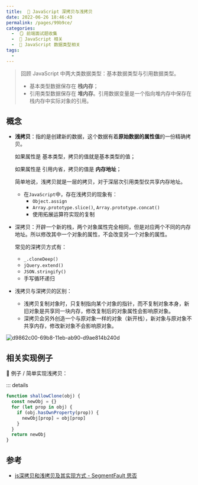 ```yaml
---
title:  🍎 JavaScript 深拷贝与浅拷贝
date: 2022-06-26 18:46:43
permalink: /pages/99b9ce/
categories:
  -  🪞 前端面试题收集
  -  🗾 JavaScript 相关
  -  🍎 JavaScript 数据类型相关
tags:
  - 
---
```

> 回顾 JavaScript 中两大类数据类型：基本数据类型与引用数据类型。
>
> + 基本类型数据保存在 **栈内存**；
> + 引用类型数据保存在 **堆内存**。引用数据变量是一个指向堆内存中保存在栈内存中实际对象的引用。

## 概念

+ **浅拷贝**：指的是创建新的数据，这个数据有着**原始数据的属性值**的一份精确拷贝。

  如果属性是 基本类型，拷贝的值就是基本类型的值；

  如果属性是 引用内省，拷贝的值是 **内存地址**；

  简单地说，浅拷贝就是一层的拷贝，对于深层次引用类型仅共享内存地址。

  + 在`JavaScript`中，存在浅拷贝的现象有：
    - `Object.assign`
    - `Array.prototype.slice()`, `Array.prototype.concat()`
    - 使用拓展运算符实现的复制

+ 深拷贝：开辟一个新的栈，两个对象属性完全相同，但是对应两个不同的内存地址。所以修改其中一个对象的属性，不会改变另一个对象的属性。

  常见的深拷贝方式有：

  + `_.cloneDeep()`
  + `jQuery.extend()`
  + `JSON.stringify()`
  + 手写循环递归

+ 浅拷贝与深拷贝的区别：
  + 浅拷贝复制对象时，只复制指向某个对象的指针，而不复制对象本身，新旧对象是共享同一块内存，修改复制后的对象属性会影响原对象。
  + 深拷贝会另外创造一个与原对象一样的对象（新开栈），新对象与原对象不共享内存，修改新对象不会影响原对象。

![d9862c00-69b8-11eb-ab90-d9ae814b240d](https://cdn.jsdelivr.net/gh/simon1uo/image-flow@master/image/WpNnv3.png)



## 相关实现例子

🌰 例子 / 简单实现浅拷贝：

::: details

```js
function shallowClone(obj) {
  const newObj = {}
  for (let prop in obj) {
    if (obj.hasOwnProperty(prop)) {
      newObj[prop] = obj[prop]
    }
  }
  return newObj
}
```





## 参考

+ [js深拷贝和浅拷贝及其实现方式 - SegmentFault 思否](https://segmentfault.com/a/1190000039310119)